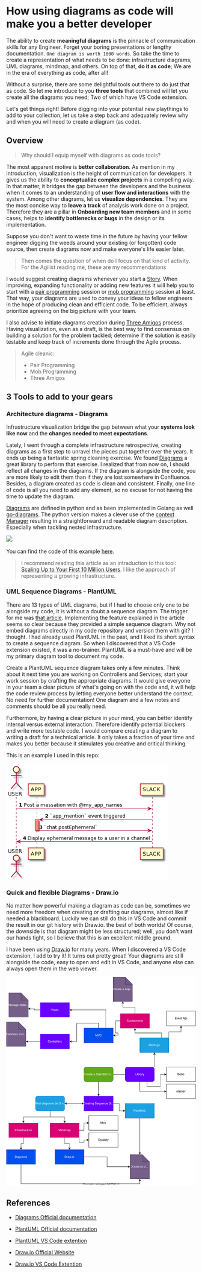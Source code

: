 # How using diagrams as code will make you a better developer

The ability to create **meaningful diagrams** is the pinnacle of communication skills for any Engineer. Forget your boring presentations or lengthy documentation. `One diagram is worth 1000 words`. So take the time to create a representation of what needs to be done: infrastructure diagrams, UML diagrams, mindmap, and others. On top of that, **do it as code**; We are in the era of everything as code, after all! 

Without a surprise, there are some delightful tools out there to do just that as code. So let me introduce to you **three tools** that combined will let you create all the diagrams you need; Two of which have VS Code extension.

Let's get things right! Before digging into your potential new playthings to add to your collection, let us take a step back and adequately review why and when you will need to create a diagram (as code).

## Overview

> Why should I equip myself with diagrams as code tools?

The most apparent motive is **better collaboration**. As mention in my introduction, visualization is the height of communication for developers. It gives us the ability to **conceptualize complex projects** in a compelling way. In that matter, it bridges the gap between the developers and the business when it comes to an understanding of **user flow and interactions** with the system. Among other diagrams, let us **visualize dependencies**. They are the most concise way to **leave a track** of analysis work done on a project. Therefore they are a pillar in **Onboarding new team members** and in some cases, helps to **identify bottlenecks or bugs** in the design or its implementation.

Suppose you don't want to waste time in the future by having your fellow engineer digging the weeds around your existing (or forgotten) code source, then create diagrams now and make everyone's life easier later.

> Then comes the question of when do I focus on that kind of activity. For the Agilist reading me, these are my recommendations

I would suggest creating diagrams whenever you start a [Story](https://www.scrum.org/resources/blog/myth-busting-what-user-story?gclid=CjwKCAjwgZuDBhBTEiwAXNofRDrQA1YuLw-Gk0sJEXWChofJeFQdF4ztUhvXcZpdL5xesqXLm7kNFhoCOjgQAvD_BwE). When improving, expanding functionality or adding new features it will help you to start with a [pair programming](https://www.agilealliance.org/glossary/pairing/) session or [mob programming](https://www.agilealliance.org/glossary/mob-programming/#q=~(infinite~true~filters~(postType~(~'page~'post~'aa_book~'aa_event_session~'aa_experience_report~'aa_glossary~'aa_research_paper~'aa_video)~tags~(~'mob*20programming))~searchTerm~'~sort~false~sortDirection~'asc~page~1)) session at least. That way, your diagrams are used to convey your ideas to fellow engineers in the hope of producing clean and efficient code. To be efficient, always prioritize agreeing on the big picture with your team.

I also advise to initiate diagrams creation during [Three Amigos](https://www.agilealliance.org/glossary/three-amigos/#q=~(infinite~false~filters~(postType~(~'page~'post~'aa_book~'aa_event_session~'aa_experience_report~'aa_glossary~'aa_research_paper~'aa_video)~tags~(~'three*20amigos))~searchTerm~'~sort~false~sortDirection~'asc~page~1)) process. Having visualization, even as a draft, is the best way to find consensus on building a solution for the problem tackled; determine if the solution is easily testable and keep track of increments done through the Agile process.

> Agile cleanic: 
> * Pair Programming
> * Mob Programming 
> * Three Amigos


## 3 Tools to add to your gears

### Architecture diagrams - Diagrams

Infrastructure visualization bridge the gap between what your **systems look like now** and the **changes needed to meet expectations**.

Lately, I went through a complete infrastructure retrospective, creating diagrams as a first step to unravel the pieces put together over the years. It ends up being a fantastic spring cleaning exercise. We found [Diagrams](https://diagrams.mingrammer.com/) a great library to perform that exercise. I realized that from now on, I should reflect all changes in the diagrams. If the diagram is alongside the code, you are more likely to edit them than if they are lost somewhere in Confluence. Besides, a diagram created as code is clean and consistent. Finally, one line of code is all you need to add any element, so no excuse for not having the time to update the diagram.

[Diagrams](https://diagrams.mingrammer.com/) are defined in python and as been implemented in Golang as well [go-diagrams](https://github.com/blushft/go-diagrams). The python version makes a clever use of the [context Manager](https://book.pythontips.com/en/latest/context_managers.html) resulting in a straightforward and readable diagram description. Especially when tackling nested infrastructure.

![](https://raw.githubusercontent.com/xNok/infra-bootstrap-tools/main/diagrams/startup_infra_for_small_self_hosted_project.png)

You can find the code of this example [here](https://github.com/xNok/infra-bootstrap-tools/blob/main/diagrams/base_architecture.py).

>  I recommend reading this article as an intraduction to this tool: [Scaling Up to Your First 10 Million Users](https://shekhargulati.com/2020/04/21/software-architecture-diagrams-as-code/). I like the approach of representing a growing infrastructure.

### UML Sequence Diagrams - PlantUML

There are 13 types of UML diagrams, but if I had to choose only one to be alongside my code, it is without a doubt a sequence diagram. The trigger for me was [that article](https://api.slack.com/tutorials/app-home-with-modal). Implementing the feature explained in the article seems so clear because they provided a simple sequence diagram. Why not embed diagrams directly in my code repository and version them with git? I thought. I had already used PlantUML in the past, and I liked its short syntax to create a sequence diagram. So when I discovered that a VS Code extension existed, it was a no-brainer. PlantUML is a must-have and will be my primary diagram tool to document my code.

Create a PlantUML sequence diagram takes only a few minutes. Think about it next time you are working on Controllers and Services; start your work session by crafting the appropriate diagrams. It would give everyone in your team a clear picture of what's going on with the code and, it will help the code review process by letting everyone better understand the context. No need for further documentation! One diagram and a few notes and comments should be all you really need.

Furthermore, by having a clear picture in your mind, you can better identify internal versus external interaction. Therefore identify potential blockers and write more testable code. I would compare creating a diagram to writing a draft for a technical article. It only takes a fraction of your time and makes you better because it stimulates you creative and critical thinking.

This is an example I used in this repo:

![](../out/controllers/greetingController/greetingController.png)

### Quick and flexible Diagrams - Draw.io

No matter how powerful making a diagram as code can be, sometimes we need more freedom when creating or drafting our diagrams, almost like if needed a blackboard. Luckily we can still do this in VS Code and commit the result in our git history with Draw.io. the best of both worlds! Of course, the downside is that diagram might be less structured; well, you don't want our hands tight, so I believe that this is an excellent middle ground.

I have been using [Draw.io](https://app.diagrams.net/) for many years. When I discovered a VS Code extension, I add to try it! It turns out pretty great! Your diagrams are still alongside the code, easy to open and edit in VS Code, and anyone else can always open them in the web viewer.

![](./assets/mindmap.drawio.svg)


## References

* [Diagrams Official documentation](https://diagrams.mingrammer.com/)

* [PlantUML Official documentation](https://plantuml.com/)
* [PlantUML VS Code extention](https://marketplace.visualstudio.com/items?itemName=jebbs.plantuml)

* [Draw.io Official Website](https://app.diagrams.net/)
* [Draw.io VS Code Extention](https://marketplace.visualstudio.com/items?itemName=hediet.vscode-drawio)